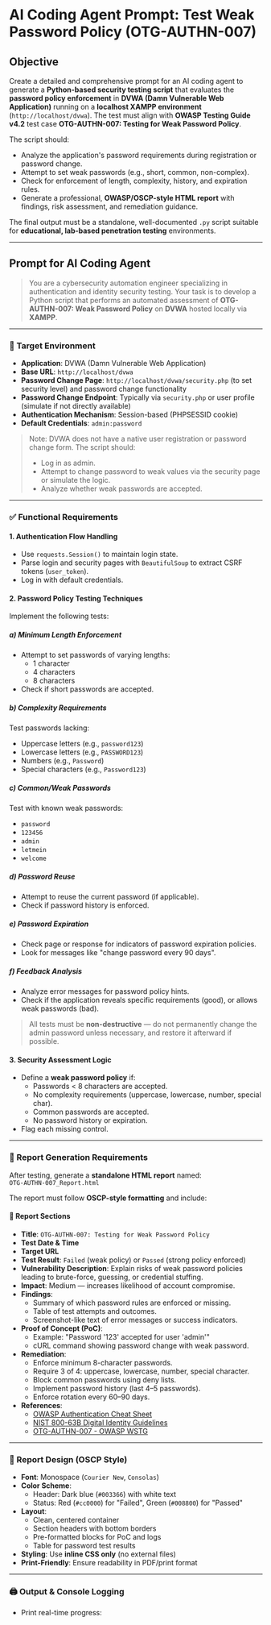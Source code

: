 # AI Coding Agent Prompt: Test Weak Password Policy (OTG-AUTHN-007)

## Objective

Create a detailed and comprehensive prompt for an AI coding agent to generate a **Python-based security testing script** that evaluates the **password policy enforcement** in **DVWA (Damn Vulnerable Web Application)** running on a **localhost XAMPP environment** (`http://localhost/dvwa`). The test must align with **OWASP Testing Guide v4.2** test case **OTG-AUTHN-007: Testing for Weak Password Policy**.

The script should:
- Analyze the application's password requirements during registration or password change.
- Attempt to set weak passwords (e.g., short, common, non-complex).
- Check for enforcement of length, complexity, history, and expiration rules.
- Generate a professional, **OWASP/OSCP-style HTML report** with findings, risk assessment, and remediation guidance.

The final output must be a standalone, well-documented `.py` script suitable for **educational, lab-based penetration testing** environments.

---

## Prompt for AI Coding Agent

> You are a cybersecurity automation engineer specializing in authentication and identity security testing. Your task is to develop a Python script that performs an automated assessment of **OTG-AUTHN-007: Weak Password Policy** on **DVWA** hosted locally via **XAMPP**.

---

### 🎯 Target Environment

- **Application**: DVWA (Damn Vulnerable Web Application)
- **Base URL**: `http://localhost/dvwa`
- **Password Change Page**: `http://localhost/dvwa/security.php` (to set security level) and password change functionality
- **Password Change Endpoint**: Typically via `security.php` or user profile (simulate if not directly available)
- **Authentication Mechanism**: Session-based (PHPSESSID cookie)
- **Default Credentials**: `admin:password`

> Note: DVWA does not have a native user registration or password change form. The script should:
> - Log in as admin.
> - Attempt to change password to weak values via the security page or simulate the logic.
> - Analyze whether weak passwords are accepted.

---

### ✅ Functional Requirements

#### 1. **Authentication Flow Handling**
- Use `requests.Session()` to maintain login state.
- Parse login and security pages with `BeautifulSoup` to extract CSRF tokens (`user_token`).
- Log in with default credentials.

#### 2. **Password Policy Testing Techniques**
Implement the following tests:

##### a) **Minimum Length Enforcement**
- Attempt to set passwords of varying lengths:
  - 1 character
  - 4 characters
  - 8 characters
- Check if short passwords are accepted.

##### b) **Complexity Requirements**
Test passwords lacking:
- Uppercase letters (e.g., `password123`)
- Lowercase letters (e.g., `PASSWORD123`)
- Numbers (e.g., `Password`)
- Special characters (e.g., `Password123`)

##### c) **Common/Weak Passwords**
Test with known weak passwords:
- `password`
- `123456`
- `admin`
- `letmein`
- `welcome`

##### d) **Password Reuse**
- Attempt to reuse the current password (if applicable).
- Check if password history is enforced.

##### e) **Password Expiration**
- Check page or response for indicators of password expiration policies.
- Look for messages like "change password every 90 days".

##### f) **Feedback Analysis**
- Analyze error messages for password policy hints.
- Check if the application reveals specific requirements (good), or allows weak passwords (bad).

> All tests must be **non-destructive** — do not permanently change the admin password unless necessary, and restore it afterward if possible.

#### 3. **Security Assessment Logic**
- Define a **weak password policy** if:
  - Passwords < 8 characters are accepted.
  - No complexity requirements (uppercase, lowercase, number, special char).
  - Common passwords are accepted.
  - No password history or expiration.
- Flag each missing control.

---

### 📄 Report Generation Requirements

After testing, generate a **standalone HTML report** named:  
`OTG-AUTHN-007_Report.html`

The report must follow **OSCP-style formatting** and include:

#### 📑 Report Sections
- **Title**: `OTG-AUTHN-007: Testing for Weak Password Policy`
- **Test Date & Time**
- **Target URL**
- **Test Result**: `Failed` (weak policy) or `Passed` (strong policy enforced)
- **Vulnerability Description**: Explain risks of weak password policies leading to brute-force, guessing, or credential stuffing.
- **Impact**: Medium — increases likelihood of account compromise.
- **Findings**:
  - Summary of which password rules are enforced or missing.
  - Table of test attempts and outcomes.
  - Screenshot-like text of error messages or success indicators.
- **Proof of Concept (PoC)**:
  - Example: "Password '123' accepted for user 'admin'"
  - cURL command showing password change with weak password.
- **Remediation**:
  - Enforce minimum 8-character passwords.
  - Require 3 of 4: uppercase, lowercase, number, special character.
  - Block common passwords using deny lists.
  - Implement password history (last 4–5 passwords).
  - Enforce rotation every 60–90 days.
- **References**:
  - [OWASP Authentication Cheat Sheet](https://cheatsheetseries.owasp.org/cheatsheets/Authentication_Cheat_Sheet.html#password-requirements)
  - [NIST 800-63B Digital Identity Guidelines](https://pages.nist.gov/800-63-3/sp800-63b.html)
  - [OTG-AUTHN-007 - OWASP WSTG](https://owasp.org/www-project-web-security-testing-guide/latest/4-Web_Application_Security_Testing/05-Authentication_Testing/07-Testing_for_Weak_Password_Policy)

---

### 🎨 Report Design (OSCP Style)

- **Font**: Monospace (`Courier New`, `Consolas`)
- **Color Scheme**:
  - Header: Dark blue (`#003366`) with white text
  - Status: Red (`#cc0000`) for "Failed", Green (`#008800`) for "Passed"
- **Layout**:
  - Clean, centered container
  - Section headers with bottom borders
  - Pre-formatted blocks for PoC and logs
  - Table for password test results
- **Styling**: Use **inline CSS only** (no external files)
- **Print-Friendly**: Ensure readability in PDF/print format

---

### 🖨️ Output & Console Logging

- Print real-time progress: